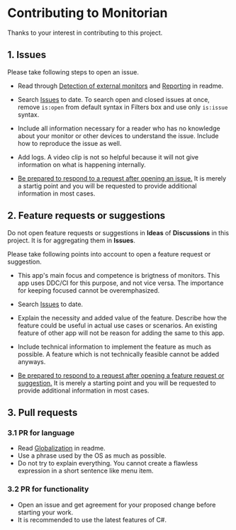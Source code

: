 # Contributing to Monitorian

Thanks to your interest in contributing to this project.

## 1. Issues

Please take following steps to open an issue.

- Read through [Detection of external monitors](https://github.com/emoacht/Monitorian#detection-of-external-monitors) and [Reporting](https://github.com/emoacht/Monitorian#reporting) in readme.

- Search [Issues](https://github.com/emoacht/Monitorian/issues) to date. To search open and closed issues at once, remove `is:open` from default syntax in Filters box and use only `is:issue` syntax.

- Include all information necessary for a reader who has no knowledge about your monitor or other devices to understand the issue. Include how to reproduce the issue as well.

- Add logs. A video clip is not so helpful because it will not give information on what is happening internally.

- <ins>Be prepared to respond to a request after opening an issue.</ins> It is merely a startig point and you will be requested to provide additional information in most cases.

## 2. Feature requests or suggestions

Do not open feature requests or suggestions in __Ideas__ of __Discussions__ in this project. It is for aggregating them in __Issues__.

Please take following points into account to open a feature request or suggestion.

- This app's main focus and competence is brigtness of monitors. This app uses DDC/CI for this purpose, and not vice versa. The importance for keeping focused cannot be overemphasized.

- Search [Issues](https://github.com/emoacht/Monitorian/issues) to date.

- Explain the necessity and added value of the feature. Describe how the feature could be useful in actual use cases or scenarios. An existing feature of other app will not be reason for adding the same to this app.

- Include technical information to implement the feature as much as possible. A feature which is not technically feasible cannot be added anyways.

- <ins>Be prepared to respond to a request after opening a feature request or suggestion.</ins> It is merely a starting point and you will be requested to provide additional information in most cases.

## 3. Pull requests

### 3.1 PR for language

- Read [Globalization](https://github.com/emoacht/Monitorian#globalization) in readme.
- Use a phrase used by the OS as much as possible.
- Do not try to explain everything. You cannot create a flawless expression in a short sentence like menu item.

### 3.2 PR for functionality

- Open an issue and get agreement for your proposed change before starting your work.
- It is recommended to use the latest features of C#.